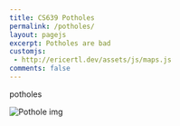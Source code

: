 ```yaml
---
title: CS639 Potholes
permalink: /potholes/
layout: pagejs
excerpt: Potholes are bad
customjs:
 - http://ericertl.dev/assets/js/maps.js
comments: false
---
```


potholes

![Pothole img](https://www.cityworks.com/wp-content/uploads/2020/01/pot-hole-blog.gif)

